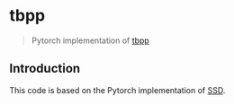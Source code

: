 # tbpp

> Pytorch implementation of [tbpp](https://arxiv.org/pdf/1801.02765.pdf)

## Introduction
This code is based on the Pytorch implementation of [SSD](https://github.com/amdegroot/ssd.pytorch).
